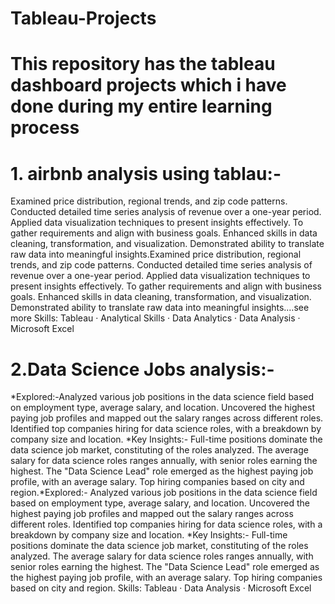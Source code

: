# Tableau-Projects
# This repository has the tableau dashboard projects which i have done during my entire learning process
# 1. airbnb analysis using tablau:-
Examined price distribution, regional trends, and zip code patterns. Conducted detailed time series analysis of revenue over a one-year period. Applied data visualization techniques to present insights effectively. To gather requirements and align with business goals. Enhanced skills in data cleaning, transformation, and visualization. Demonstrated ability to translate raw data into meaningful insights.Examined price distribution, regional trends, and zip code patterns. Conducted detailed time series analysis of revenue over a one-year period. Applied data visualization techniques to present insights effectively. To gather requirements and align with business goals. Enhanced skills in data cleaning, transformation, and visualization. Demonstrated ability to translate raw data into meaningful insights.…see more
Skills: Tableau · Analytical Skills · Data Analytics · Data Analysis · Microsoft Excel
# 2.Data Science Jobs analysis:-
 *Explored:-Analyzed various job positions in the data science field based on employment type, average salary, and location. Uncovered the highest paying job profiles and mapped 
 out the salary ranges across different roles. Identified top companies hiring for data science roles, with a breakdown by company size and location.
 *Key Insights:-
 Full-time positions dominate the data science job market, constituting of the roles analyzed.
The average salary for data science roles ranges annually, with senior roles earning the highest. The "Data Science Lead" role emerged as the highest paying job profile, with an average salary. Top hiring companies based on city and region.*Explored:- Analyzed various job positions in the data science field based on employment type, average salary, and location. Uncovered the highest paying job profiles and mapped out the salary ranges across different roles. Identified top companies hiring for data science roles, with a breakdown by company size and location. *Key Insights:- Full-time positions dominate the data science job market, constituting of the roles analyzed. The average salary for data science roles ranges annually, with senior roles earning the highest. The "Data Science Lead" role emerged as the highest paying job profile, with an average salary. Top hiring companies based on city and region.
Skills: Tableau · Data Analysis · Microsoft Excel
